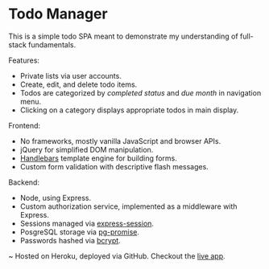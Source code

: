 # Todo Manager

This is a simple todo SPA meant to demonstrate my understanding of full-stack fundamentals.

Features:
- Private lists via user accounts.
- Create, edit, and delete todo items.
- Todos are categorized by *completed status* and *due month* in navigation menu.
- Clicking on a category displays appropriate todos in main display.

Frontend:
- No frameworks, mostly vanilla JavaScript and browser APIs.
- jQuery for simplified DOM manipulation.
- [Handlebars](https://handlebarsjs.com/) template engine for building forms.
- Custom form validation with descriptive flash messages.

Backend:
- Node, using Express.
- Custom authorization service, implemented as a middleware with Express.
- Sessions managed via [express-session](https://www.npmjs.com/package/express-session).
- PosgreSQL storage via [pg-promise](https://www.npmjs.com/package/pg-promise).
- Passwords hashed via [bcrypt](https://www.npmjs.com/package/bcrypt).

~ Hosted on Heroku, deployed via GitHub.
Checkout the [live app](http://mclark-todo-app.herokuapp.com).
